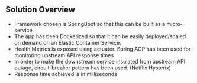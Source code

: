## Solution Overview

* Framework chosen is SpringBoot so that this can be built as a micro-service.  
* The app has been Dockerized so that it can be easily deployed/scaled on demand on an Elastic Container Service.  
* Health Metrics is exposed using actuator. Spring AOP has been used for monitoring upstream API response times
* In order to make the downstream service insulated from upstream API outage, circuit-breaker pattern has been used. (Netflix Hysterix)
* Response time achieved is in milliseconds
